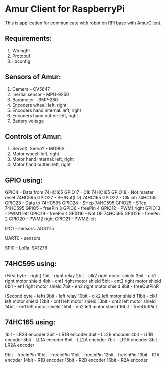 # Amur Client for RaspberryPi
This is application for communicate with robot on RPi base with [AmurClient].

## Requirements:
  1) WiringPi
  2) Protobuf
  3) libconfig

## Sensors of Amur:
  1) Camera - OV5647
  2) Inertial sensor - MPU-9250
  3) Barometer - BMP-280
  4) Encoders wheel: left, right
  5) Encoders hand internal: left, right
  6) Encoders hand outter: left, right
  7) Battery voltage

## Controls of Amur:
  1) ServoX, ServoY - MG90S
  2) Motor wheel: left, right
  3) Motor hand internal: left, right
  4) Motor hand outter: left, right

## GPIO using:
  GPIO4   -   Data from 74HC165
  GPIO17  -   Clk 74HC165
  GPIO18  -   Not master reset 74HC595
  GPIO27  -   SH/Not(LD) 74HC165
  GPIO22  -   Clk inh 74HC165
  GPIO23  -   Data to 74HC595
  GPIO24  -   SHcp 74HC595
  GPIO25  -   STcp 74HC595
  GPIO5   -   freePin 3
  GPIO6   -   freePin 4
  GPIO12  -   PWM1 right
  GPIO13  -   PWM1 left
  GPIO19  -   freePin 1
  GPIO16  -   Not OE 74HC595
  GPIO26  -   freePin 2
  GPIO20  -   PWM2 right
  GPIO21  -   PWM2 left
  
  I2C1    -   sensors: ADS1115
  
  UART0   -   sensors
  
  SPI0    -   LoRa: SX1278
  
## 74HC595 using:
  (First byte - right)
  1bit    -   right relay
  2bit    -   clk2 right motor shield
  3bit    -   clk1 right motor shield
  4bit    -   cnt1 right motor shield
  5bit    -   cnt2 right motor shield
  6bit    -   en1 right motor shield
  7bit    -   en2 right motor shield
  8bit    -   freeOutPinR

  (Second byte - left)
  9bit    -   left relay
  10bit   -   clk2 left motor shield
  11bit   -   clk1 left motor shield
  12bit   -   cnt1 left motor shield
  13bit   -   cnt2 left motor shield
  14bit   -   en1 left motor shield
  15bit   -   en2 left motor shield
  16bit   -   freeOutPinL
  
## 74HC165 using:
  1bit    -   LR2B encoder
  2bit    -   LR1B encoder
  3bit    -   LL2B encoder
  4bit    -   LL1B encoder
  5bit    -   LL1A encoder
  6bit    -   LL2A encoder
  7bit    -   LR1A encoder
  8bit    -   LR2A encoder

  9bit    -   freeInPin
  10bit   -   freeInPin
  11bit   -   freeInPin
  12bit   -   freeInPin
  13bit   -   R1A encoder
  14bit   -   R1B encoder
  15bit   -   R2B encoder
  16bit   -   R2A encoder

[AmurClient]:https://github.com/ARDev1161/AmurClient
